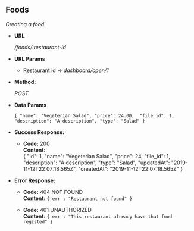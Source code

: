 **Foods**
----
  _Creating a food._

* **URL**

  _/foods/:restaurant-id_

*  **URL Params**

   * Restaurant id -> _dashboard/open/1_

* **Method:**
  
  _POST_

* **Data Params**

  `{
    "name": "Vegeterian Salad",
    "price": 24.00, 
    "file_id": 1,
    "description": "A description",
    "type": "Salad"
  }
  `

* **Success Response:**
  
  * **Code:** 200 <br />
    **Content:**  
    {
      "id": 1,
      "name": "Vegeterian Salad",
      "price": 24,
      "file_id": 1,
      "description": "A description",
      "type": "Salad",
      "updatedAt": "2019-11-12T22:07:18.565Z",
      "createdAt": "2019-11-12T22:07:18.565Z"
    } 
              
* **Error Response:**

  * **Code:** 404 NOT FOUND <br />
    **Content:** `{ err : "Restaurant not found" }`

  * **Code:** 401 UNAUTHORIZED <br />
    **Content:** `{ err : "This restaurant already have that food registed" }`



